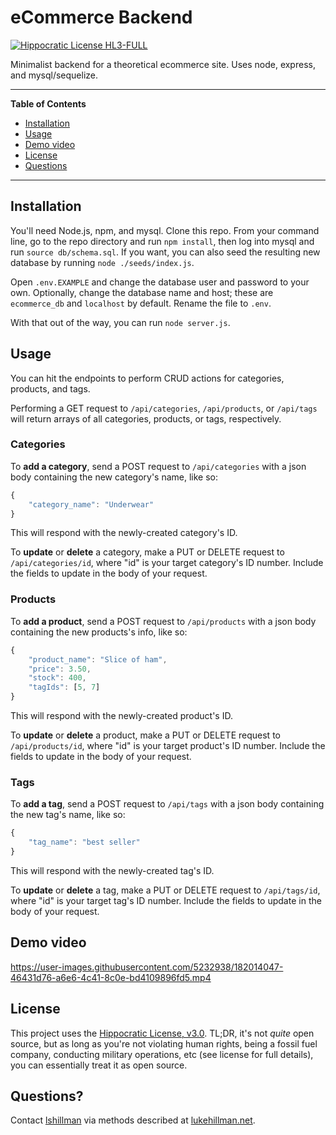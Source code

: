 # eCommerce Backend

[![Hippocratic License HL3-FULL](https://img.shields.io/static/v1?label=Hippocratic%20License&message=HL3-FULL&labelColor=5e2751&color=bc8c3d)](https://firstdonoharm.dev/version/3/0/full.html)

Minimalist backend for a theoretical ecommerce site. Uses node, express, and mysql/sequelize.


---
**Table of Contents**
* [Installation](#installation)
* [Usage](#usage)
* [Demo video](#demo-video)
* [License](#license)
* [Questions](#questions)
---

## Installation

You'll need Node.js, npm, and mysql. Clone this repo. From your command line, go to the repo directory and run `npm install`, then log into mysql and run `source db/schema.sql`. If you want, you can also seed the resulting new database by running `node ./seeds/index.js`.

Open `.env.EXAMPLE` and change the database user and password to your own. Optionally, change the database name and host; these are `ecommerce_db` and `localhost` by default. Rename the file to `.env`.

With that out of the way, you can run `node server.js`.

## Usage

You can hit the endpoints to perform CRUD actions for categories, products, and tags.

Performing a GET request to `/api/categories`, `/api/products`, or `/api/tags` will return arrays of all categories, products, or tags, respectively.

### Categories
To **add a category**, send a POST request to `/api/categories` with a json body containing the new category's name, like so:

````JavaScript
{
	"category_name": "Underwear"
}
````
This will respond with the newly-created category's ID.

To **update** or **delete** a category, make a PUT or DELETE request to `/api/categories/id`, where "id" is your target category's ID number. Include the fields to update in the body of your request.

### Products
To **add a product**, send a POST request to `/api/products` with a json body containing the new products's info, like so:

````JavaScript
{
	"product_name": "Slice of ham",
	"price": 3.50,
	"stock": 400,
	"tagIds": [5, 7]
}
````
This will respond with the newly-created product's ID.

To **update** or **delete** a product, make a PUT or DELETE request to `/api/products/id`, where "id" is your target product's ID number. Include the fields to update in the body of your request.

### Tags
To **add a tag**, send a POST request to `/api/tags` with a json body containing the new tag's name, like so:

````JavaScript
{
	"tag_name": "best seller"
}
````
This will respond with the newly-created tag's ID.

To **update** or **delete** a tag, make a PUT or DELETE request to `/api/tags/id`, where "id" is your target tag's ID number. Include the fields to update in the body of your request.

## Demo video

https://user-images.githubusercontent.com/5232938/182014047-46431d76-a6e6-4c41-8c0e-bd4109896fd5.mp4


## License
This project uses the [Hippocratic License, v3.0](https://firstdonoharm.dev). TL;DR, it's not *quite* open source, but as long as you're not violating human rights, being a fossil fuel company, conducting military operations, etc (see license for full details), you can essentially treat it as open source.

## Questions?

Contact [lshillman](https://github.com/lshillman) via methods described at [lukehillman.net](https://lukehillman.net).
